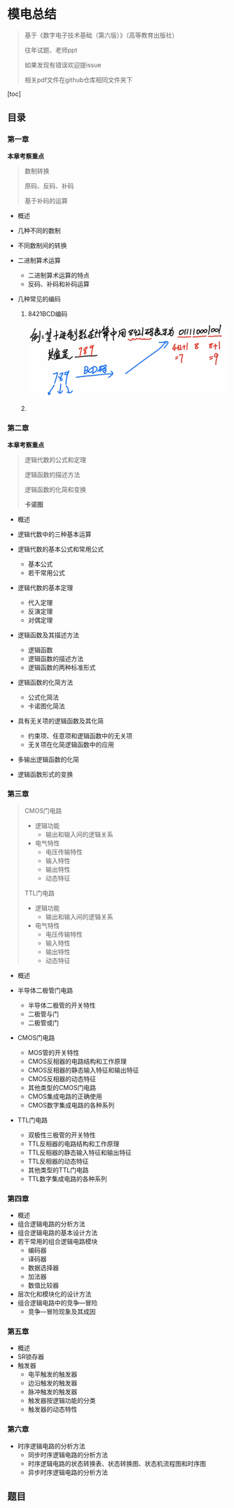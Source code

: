 # 模电总结

> 基于《数字电子技术基础（第六版）》（高等教育出版社）
>
> 往年试题、老师ppt
>
> 如果发现有错误欢迎提issue
>
> 相关pdf文件在github仓库相同文件夹下

[toc] 

## 目录

### 第一章

**本章考察重点**

> 数制转换
>
> 原码、反码、补码
>
> 基于补码的运算

- 概述
- 几种不同的数制
- 不同数制间的转换
- 二进制算术运算
  - 二进制算术运算的特点
  - 反码、补码和补码运算
- 几种常见的编码

  1. 8421BCD编码

     ![image-20230219135526504](../../../resource/image-20230219135526504.png)

  2. 

### 第二章

**本章考察重点**

> 逻辑代数的公式和定理
>
> 逻辑函数的描述方法
>
> 逻辑函数的化简和变换
>
> **卡诺图** 

- 概述
- 逻辑代数中的三种基本运算
- 逻辑代数的基本公式和常用公式
  - 基本公式
  - 若干常用公式
- 逻辑代数的基本定理
  - 代入定理
  - 反演定理
  - 对偶定理
- 逻辑函数及其描述方法  
  - 逻辑函数
  - 逻辑函数的描述方法
  - 逻辑函数的两种标准形式             

- 逻辑函数的化简方法
  - 公式化简法
  - 卡诺图化简法

- 具有无关项的逻辑函数及其化简
  - 约束项、任意项和逻辑函数中的无关项
  - 无关项在化简逻辑函数中的应用

- 多输出逻辑函数的化简
- 逻辑函数形式的变换

### 第三章

> CMOS门电路
>
> - 逻辑功能
>   - 输出和输入间的逻辑关系
> - 电气特性
>   - 电压传输特性
>   - 输入特性
>   - 输出特性
>   - 动态特征
>
> TTL门电路
>
> - 逻辑功能
>   - 输出和输入间的逻辑关系
> - 电气特性
>   - 电压传输特性
>   - 输入特性
>   - 输出特性
>   - 动态特征

- 概述
- 半导体二极管门电路
  - 半导体二极管的开关特性
  - 二极管与门
  - 二极管或门

- CMOS门电路
  - MOS管的开关特性
  - CMOS反相器的电路结构和工作原理
  - CMOS反相器的静态输入特征和输出特征
  - CMOS反相器的动态特征
  - 其他类型的CMOS门电路
  - CMOS集成电路的正确使用
  - CMOS数字集成电路的各种系列

- TTL门电路
  - 双极性三极管的开关特性
  - TTL反相器的电路结构和工作原理
  - TTL反相器的静态输入特征和输出特征
  - TTL反相器的动态特征
  - 其他类型的TTL门电路
  - TTL数字集成电路的各种系列


### 第四章

> 

- 概述
- 组合逻辑电路的分析方法
- 组合逻辑电路的基本设计方法
- 若干常用的组合逻辑电路模块
  - 编码器
  - 译码器
  - 数据选择器
  - 加法器
  - 数值比较器
- 层次化和模块化的设计方法
- 组合逻辑电路中的竞争—冒险
  - 竞争—冒险现象及其成因

### 第五章

> 

- 概述
- SR锁存器
- 触发器
  - 电平触发的触发器
  - 边沿触发的触发器
  - 脉冲触发的触发器
  - 触发器按逻辑功能的分类
  - 触发器的动态特性

### 第六章

> 

- 时序逻辑电路的分析方法
  - 同步时序逻辑电路的分析方法
  - 时序逻辑电路的状态转换表、状态转换图、状态机流程图和时序图
  - 异步时序逻辑电路的分析方法

## 题目

